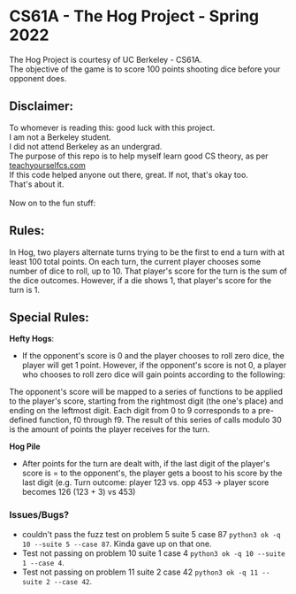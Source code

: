 # CS61A - The Hog Project - Spring 2022
The Hog Project is courtesy of UC Berkeley - CS61A.<br>
The objective of the game is to score 100 points shooting dice before your opponent does.

## Disclaimer:
To whomever is reading this: good luck with this project.<br>
I am not a Berkeley student.<br>
I did not attend Berkeley as an undergrad.<br>
The purpose of this repo is to help myself learn good CS theory, as per [teachyourselfcs.com](https://www.teachyourselfcs.com)<br>
If this code helped anyone out there, great. If not, that's okay too.<br>
That's about it.
<br>
<br>
Now on to the fun stuff:

## Rules:
In Hog, two players alternate turns trying to be the first to end a turn with at least 100 total points. On each turn, the current player chooses some number of dice to roll, up to 10. That player's score for the turn is the sum of the dice outcomes. However, if a die shows 1, that player's score for the turn is 1.

## Special Rules:
**Hefty Hogs**:
- If the opponent's score is 0 and the player chooses to roll zero dice, the player will get 1 point. However, if the opponent's score is not 0, a player who chooses to roll zero dice will gain points according to the following:

The opponent's score will be mapped to a series of functions to be applied to the player's score, starting from the rightmost digit (the one's place) and ending on the leftmost digit.
Each digit from 0 to 9 corresponds to a pre-defined function, f0 through f9.
The result of this series of calls modulo 30 is the amount of points the player receives for the turn.

**Hog Pile**
- After points for the turn are dealt with, if the last digit of the player's score is = to the opponent's, the player gets a boost to his score by the last digit (e.g. Turn outcome: player 123 vs. opp 453 -> player score becomes 126 (123 + 3) vs 453)

### Issues/Bugs?
- couldn't pass the fuzz test on problem 5 suite 5 case 87 `python3 ok -q 10 --suite 5 --case 87`. Kinda gave up on that one.
- Test not passing on problem 10 suite 1 case 4 `python3 ok -q 10 --suite 1 --case 4`.
- Test not passing on problem 11 suite 2 case 42 `python3 ok -q 11 --suite 2 --case 42`.
